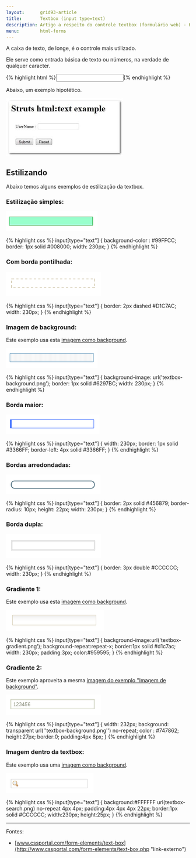 ```yaml
---
layout:      grid93-article
title:       Textbox (input type=text)
description: Artigo a respeito do controle textbox (formulário web) - HTML e CSS
menu:        html-forms
---
```


A caixa de texto, de longe, é o controle mais utilizado.

Ele serve como entrada básica de texto ou números, na verdade de qualquer caracter.

{% highlight html %}<input type="text" name="user-name"/>{% endhighlight %}

Abaixo, um exemplo hipotético.

![Ilustração de uma textbox](input-text.jpg "Ilustração de uma textbox")


Estilizando
---

Abaixo temos alguns exemplos de estilização da textbox.


### Estilização simples:

![](textbox-exemplo01.png)

{% highlight css %}
input[type="text"] {
    background-color : #99FFCC;
    border: 1px solid #008000;
    width: 230px;
}
{% endhighlight %}



### Com borda pontilhada:

![](textbox-exemplo02.png)

{% highlight css %}
input[type="text"] {
    border: 2px dashed #D1C7AC;
    width: 230px;
}
{% endhighlight %}



### Imagem de background:

Este exemplo usa esta [imagem como background](textbox-background.png).

![](textbox-exemplo03.png)

{% highlight css %}
input[type="text"] {
    background-image: url('textbox-background.png');
    border: 1px solid #6297BC;
    width: 230px;
}
{% endhighlight %}



### Borda maior:

![](textbox-exemplo04.png)

{% highlight css %}
input[type="text"] {
    width: 230px;
    border: 1px solid #3366FF;
    border-left: 4px solid #3366FF;
}
{% endhighlight %}



### Bordas arredondadas:

![](textbox-exemplo05.png)

{% highlight css %}
input[type="text"] {
    border: 2px solid #456879;
    border-radius: 10px;
    height: 22px;
    width: 230px;
}
{% endhighlight %}



### Borda dupla:

![](textbox-exemplo06.png)

{% highlight css %}
input[type="text"] {
    border: 3px double #CCCCCC;
    width: 230px;
}
{% endhighlight %}



### Gradiente 1:

Este exemplo usa esta [imagem como background](textbox-gradient.png).

![](textbox-exemplo07.png)

{% highlight css %}
input[type="text"] {
    background-image:url('textbox-gradient.png');
    background-repeat:repeat-x;
    border:1px solid #d1c7ac;
    width: 230px;
    padding:3px;
    color:#959595;
}
{% endhighlight %}



### Gradiente 2:

Este exemplo aproveita a mesma [imagem do exemplo "Imagem de background"](textbox-background.png).

![](textbox-exemplo08.png)

{% highlight css %}
input[type="text"] {
    width: 232px;
    background: transparent url(''textbox-background.png'') no-repeat;
    color : #747862;
    height:27px;
    border:0;
    padding:4px 8px;
}
{% endhighlight %}



### Imagem dentro da textbox:

Este exemplo usa uma [imagem como background](textbox-search.png).

![](textbox-exemplo09.png)

{% highlight css %}
input[type="text"] {
    background:#FFFFFF url(textbox-search.png) no-repeat 4px 4px;
    padding:4px 4px 4px 22px;
    border:1px solid #CCCCCC;
    width:230px;
    height:25px;
}
{% endhighlight %}


<hr>
Fontes:

- [www.cssportal.com/form-elements/text-box](http://www.cssportal.com/form-elements/text-box.php "link-externo")
